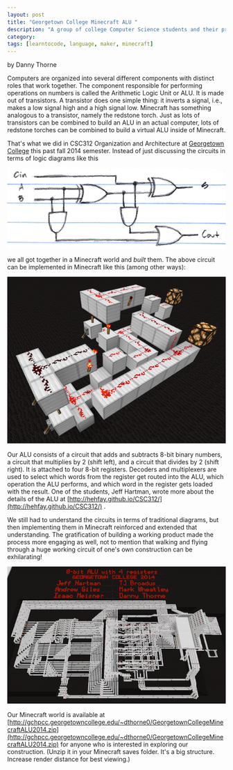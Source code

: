 ```yaml
---
layout: post
title: "Georgetown College Minecraft ALU "
description: "A group of college Computer Science students and their professor discuss how they built an Arithmetic Logic Unit using Minecraft"
category: 
tags: [learntocode, language, maker, minecraft]
---
```


by Danny Thorne

Computers are organized into several different components with distinct roles that work together. The component responsible for performing operations on numbers is called the Arithmetic Logic Unit or ALU. It is made out of transistors. A transistor does one simple thing: it inverts a signal, i.e., makes a low signal high and a high signal low. Minecraft has something analogous to a transistor, namely the redstone torch. Just as lots of transistors can be combined to build an ALU in an actual computer, lots of redstone torches can be combined to build a virtual ALU inside of Minecraft.

That's what we did in CSC312 Organization and Architecture at [Georgetown College](http://www.georgetowncollege.edu/) this past fall 2014 semester. Instead of just discussing the circuits in terms of logic diagrams like this

![Logic diagram](/img/blog/alu-logic-diagram.png)

we all got together in a Minecraft world and *built* them. The above circuit can be implemented in Minecraft like this (among other ways):

![Minecraft computer detail](/img/blog/alu-minecraft-detail.png)

Our ALU consists of a circuit that adds and subtracts 8-bit binary numbers, a circuit that multiplies by 2 (shift left), and a circuit that divides by 2 (shift right). It is attached to four 8-bit registers. Decoders and multiplexers are used to select which words from the register get routed into the ALU, which operation the ALU performs, and which word in the register gets loaded with the result. One of the students, Jeff Hartman, wrote more about the details of the ALU at [http://hehfay.github.io/CSC312/](http://hehfay.github.io/CSC312/) .

We still had to understand the circuits in terms of traditional diagrams, but then implementing them in Minecraft reinforced and extended that understanding. The gratification of building a working product made the process more engaging as well, not to mention that walking and flying through a huge working circuit of one's own construction can be exhilarating!

![Computer ALU built in Minecraft](/img/blog/alu-minecraft-computer.png)

Our Minecraft world is available at [http://gchpcc.georgetowncollege.edu/~dthorne0/GeorgetownCollegeMinecraftALU2014.zip](http://gchpcc.georgetowncollege.edu/~dthorne0/GeorgetownCollegeMinecraftALU2014.zip)  for anyone who is interested in exploring our construction. (Unzip it in your Minecraft saves folder. It's a big structure. Increase render distance for best viewing.)

